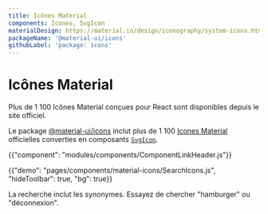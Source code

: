 ```yaml
---
title: Icônes Material
components: Icones, SvgIcon
materialDesign: https://material.io/design/iconography/system-icons.html
packageName: '@material-ui/icons'
githubLabel: 'package: icons'
---
```


# Icônes Material

<p class="description">Plus de 1 100 Icônes Material conçues pour React sont disponibles depuis le site officiel.</p>

Le package [@material-ui/icons](https://www.npmjs.com/package/@material-ui/icons) inclut plus de 1 100 [Icones Material](https://material.io/tools/icons/?style=baseline) officielles converties en composants [`SvgIcon`](/api/svg-icon/).

{{"component": "modules/components/ComponentLinkHeader.js"}}

{{"demo": "pages/components/material-icons/SearchIcons.js", "hideToolbar": true, "bg": true}}

La recherche inclut les synonymes. Essayez de chercher "hamburger" ou "déconnexion".
